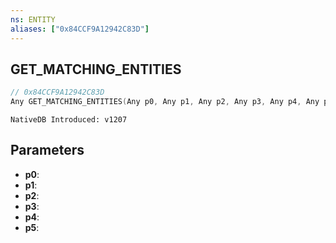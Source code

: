 ```yaml
---
ns: ENTITY
aliases: ["0x84CCF9A12942C83D"]
---
```

## GET_MATCHING_ENTITIES

```c
// 0x84CCF9A12942C83D
Any GET_MATCHING_ENTITIES(Any p0, Any p1, Any p2, Any p3, Any p4, Any p5);
```

```
NativeDB Introduced: v1207
```

## Parameters
* **p0**:
* **p1**:
* **p2**:
* **p3**:
* **p4**:
* **p5**:

